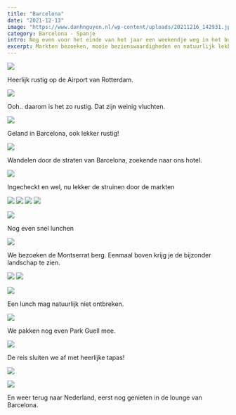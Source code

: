 ```yaml
---
title: "Barcelona"
date: "2021-12-13"
image: "https://www.danhnguyen.nl/wp-content/uploads/20211216_142931.jpeg"
category: Barcelona - Spanje
intro: Nog even voor het einde van het jaar een weekendje weg in het buitenland.
excerpt: Markten bezoeken, mooie bezienswaardigheden en natuurlijk lekker eten.
---
```


![](https://www.danhnguyen.nl/wp-content/uploads/20211213_103439.jpeg)

Heerlijk rustig op de Airport van Rotterdam.

![](https://www.danhnguyen.nl/wp-content/uploads/20211213_104349.jpg)

Ooh.. daarom is het zo rustig. Dat zijn weinig vluchten.

![](https://www.danhnguyen.nl/wp-content/uploads/20211213_142555.jpg)

Geland in Barcelona, ook lekker rustig!

![](https://www.danhnguyen.nl/wp-content/uploads/20211213_163454.jpg)

Wandelen door de straten van Barcelona, zoekende naar ons hotel.

![](https://www.danhnguyen.nl/wp-content/uploads/20211214_095620.jpeg)

Ingecheckt en wel, nu lekker de struinen door de markten

![](https://www.danhnguyen.nl/wp-content/uploads/20211214_093637.jpeg)
![](https://www.danhnguyen.nl/wp-content/uploads/20211214_093830.jpeg)
![](https://www.danhnguyen.nl/wp-content/uploads/20211214_093849.jpg)
![](https://www.danhnguyen.nl/wp-content/uploads/20211214_095330.jpeg)

![](https://www.danhnguyen.nl/wp-content/uploads/20211216_150601.jpg)

Nog even snel lunchen

![](https://www.danhnguyen.nl/wp-content/uploads/20211215_115632.jpeg)

We bezoeken de Montserrat berg. Eenmaal boven krijg je de bijzonder landschap te zien.

![](https://www.danhnguyen.nl/wp-content/uploads/20211215_123146.jpeg)
![](https://www.danhnguyen.nl/wp-content/uploads/20211215_123111.jpeg)

![](https://www.danhnguyen.nl/wp-content/uploads/20211215_154702.jpg)

Een lunch mag natuurlijk niet ontbreken.

![](https://www.danhnguyen.nl/wp-content/uploads/20211216_142931.jpeg)

We pakken nog even Park Guell mee.

![](https://www.danhnguyen.nl/wp-content/uploads/20211216_195848.jpg)

De reis sluiten we af met heerlijke tapas!

![](https://www.danhnguyen.nl/wp-content/uploads/20211216_200813.jpg)

![](https://www.danhnguyen.nl/wp-content/uploads/20211217_131143.jpeg)

En weer terug naar Nederland, eerst nog genieten in de lounge van Barcelona.
